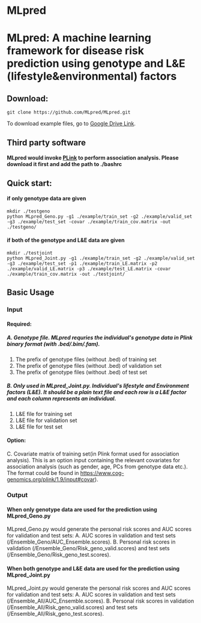# MLpred

# MLpred: A machine learning framework for disease risk prediction using genotype and L&amp;E (lifestyle&amp;environmental) factors

## Download:
```
git clone https://github.com/MLpred/MLpred.git
```
To download example files, go to <a href="https://drive.google.com/file/d/1_bc3qEaujjH4RawPH8rCQ96n5HRxhNwo/view?usp=sharing">Google Drive Link</a>. 
## Third party software
#### MLpred would invoke <a href="https://www.cog-genomics.org/plink/1.9/">PLink</a> to perform association analysis. Please download it first and add the path to ./bashrc
## Quick start:
#### if only genotype data are given
```
mkdir ./testgeno
python MLpred_Geno.py -g1 ./example/train_set -g2 ./example/valid_set -g3 ./example/test_set -covar ./example/train_cov.matrix -out ./testgeno/
```

#### if both of the genotype and L&E data are given
```
mkdir ./testjoint
python MLpred_Joint.py -g1 ./example/train_set -g2 ./example/valid_set -g3 ./example/test_set -p1 ./example/train_LE.matrix -p2 ./example/valid_LE.matrix -p3 ./example/test_LE.matrix -covar ./example/train_cov.matrix -out ./testjoint/
```

## Basic Usage
### Input
#### Required:
##### A. Genotype file. MLpred requries the individual's genotype data in Plink binary format (with .bed/.bim/.fam).
1. The prefix of genotype files (without .bed) of training set
2. The prefix of genotype files (without .bed) of validation set
3. The prefix of genotype files (without .bed) of test set

##### B. Only used in MLpred_Joint.py. Individual's lifestyle and Environment factors (L&E). It should be a plain text file and each row is a L&E factor and each column represents an individual.
1. L&E file for training set
2. L&E file for validation set
3. L&E file for test set

#### Option:
C. Covariate matrix of training set(in Plink format used for association analysis). This is an option input containing the relevant covariates for association analysis (such as gender, age, PCs from genotype data etc.). The format could be found in https://www.cog-genomics.org/plink/1.9/input#covar).

### Output 
#### When only genotype data are used for the prediction using MLpred_Geno.py
MLpred_Geno.py would generate the personal risk scores and AUC scores for validation and test sets:
 A. AUC scores in validation and test sets (/Ensemble_Geno/AUC_Ensemble.scores).
 B. Personal risk scores in validation (/Ensemble_Geno/Risk_geno_valid.scores) and test sets (/Ensemble_Geno/Risk_geno_test.scores).
#### When both genotype and L&E data are used for the prediction using MLpred_Joint.py
MLpred_Joint.py would generate the personal risk scores and AUC scores for validation and test sets:
A. AUC scores in validation and test sets (/Ensemble_All/AUC_Ensemble.scores).
B. Personal risk scores in validation (/Ensemble_All/Risk_geno_valid.scores) and test sets (/Ensemble_All/Risk_geno_test.scores).
 
